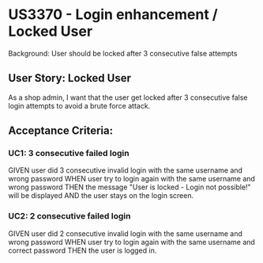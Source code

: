 # US3370 - Login enhancement / Locked User
Background: User should be locked after 3 consecutive false attempts 

## User Story: Locked User 

As a shop admin,
I want that the user get locked after 3 consecutive false login attempts
to avoid a brute force attack.

## Acceptance Criteria:

### UC1: 3 consecutive failed login
GIVEN
    user did 3 consecutive invalid login with the same username and wrong password
WHEN
    user try to login again with the same username and wrong password
THEN
    the message "User is locked - Login not possible!" will be displayed
AND
    the user stays on the login screen.

### UC2: 2 consecutive failed login
GIVEN
    user did 2 consecutive invalid login with the same username and wrong password
WHEN
    user try to login again with the same username and correct password
THEN
    the user is logged in.
